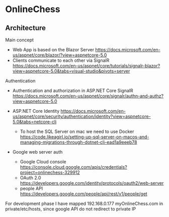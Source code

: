 # OnlineChess

## Architecture
Main concept
* Web App is based on the Blazor Server https://docs.microsoft.com/en-us/aspnet/core/blazor/?view=aspnetcore-5.0
* Clients communicate to each other via SignalR https://docs.microsoft.com/en-us/aspnet/core/tutorials/signalr-blazor?view=aspnetcore-5.0&tabs=visual-studio&pivots=server

Authentication
* Authentication and authorization in ASP.NET Core SignalR https://docs.microsoft.com/en-us/aspnet/core/signalr/authn-and-authz?view=aspnetcore-5.0
* ASP.NET Core Identity https://docs.microsoft.com/en-us/aspnet/core/security/authentication/identity?view=aspnetcore-5.0&tabs=netcore-cli
  * To host the SQL Server on mac we need to use Docker https://code.likeagirl.io/setting-up-sql-server-on-macos-and-managing-migrations-through-dotnet-cli-ead1a9eeeb78

* Google web server auth 
  * Google Cloud console https://console.cloud.google.com/apis/credentials?project=onlinechess-329912
  * OAuth 2.0 https://developers.google.com/identity/protocols/oauth2/web-server 
  * people API https://developers.google.com/people/api/rest/v1/people/get

For development phase I have mapped
192.168.0.177   myOnlineChess.com
in private/etc/hosts, since google API do not redirect to private IP
